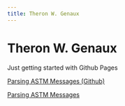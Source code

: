 ```yaml
---
title: Theron W. Genaux
---
```


# Theron W. Genaux

Just getting started with Github Pages

[Parsing ASTM Messages (Github)](https://github.com/twgenaux/tgenaux-ASTM-LIS) 

[Parsing ASTM Messages](https://twgenaux.github.io/AstmMessageParsing.html) 

